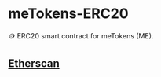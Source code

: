 # meTokens-ERC20

🪙 ERC20 smart contract for meTokens (ME).

## [Etherscan](https://etherscan.io/token/0x8375289350D4143559BF4d035178e35F2a15fc14)
